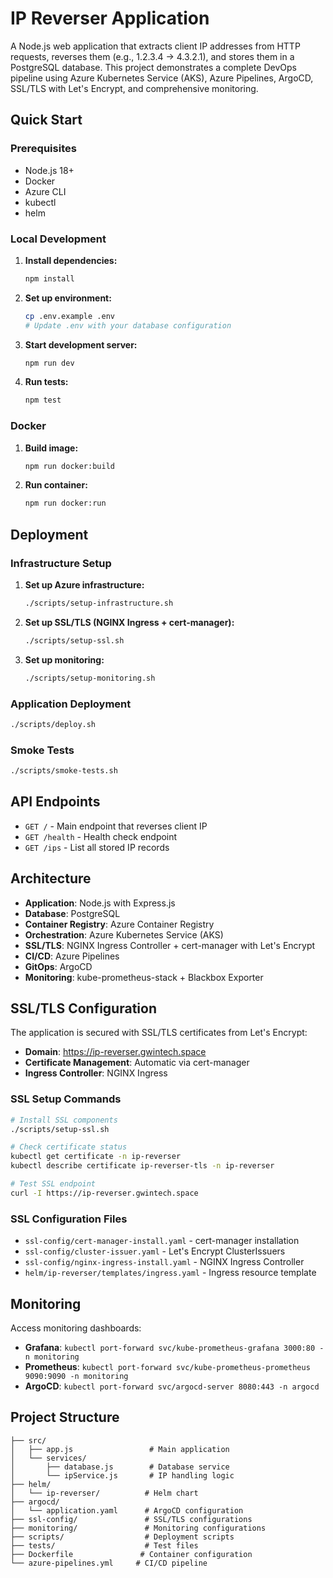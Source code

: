 # IP Reverser Application

A Node.js web application that extracts client IP addresses from HTTP requests, reverses them (e.g., 1.2.3.4 → 4.3.2.1), and stores them in a PostgreSQL database. This project demonstrates a complete DevOps pipeline using Azure Kubernetes Service (AKS), Azure Pipelines, ArgoCD, SSL/TLS with Let's Encrypt, and comprehensive monitoring.

## Quick Start

### Prerequisites
- Node.js 18+
- Docker
- Azure CLI
- kubectl
- helm

### Local Development

1. **Install dependencies:**
   ```bash
   npm install
   ```

2. **Set up environment:**
   ```bash
   cp .env.example .env
   # Update .env with your database configuration
   ```

3. **Start development server:**
   ```bash
   npm run dev
   ```

4. **Run tests:**
   ```bash
   npm test
   ```

### Docker

1. **Build image:**
   ```bash
   npm run docker:build
   ```

2. **Run container:**
   ```bash
   npm run docker:run
   ```

## Deployment

### Infrastructure Setup

1. **Set up Azure infrastructure:**
   ```bash
   ./scripts/setup-infrastructure.sh
   ```

2. **Set up SSL/TLS (NGINX Ingress + cert-manager):**
   ```bash
   ./scripts/setup-ssl.sh
   ```

3. **Set up monitoring:**
   ```bash
   ./scripts/setup-monitoring.sh
   ```

### Application Deployment

```bash
./scripts/deploy.sh
```

### Smoke Tests

```bash
./scripts/smoke-tests.sh
```

## API Endpoints

- `GET /` - Main endpoint that reverses client IP
- `GET /health` - Health check endpoint
- `GET /ips` - List all stored IP records

## Architecture

- **Application**: Node.js with Express.js
- **Database**: PostgreSQL
- **Container Registry**: Azure Container Registry
- **Orchestration**: Azure Kubernetes Service (AKS)
- **SSL/TLS**: NGINX Ingress Controller + cert-manager with Let's Encrypt
- **CI/CD**: Azure Pipelines
- **GitOps**: ArgoCD
- **Monitoring**: kube-prometheus-stack + Blackbox Exporter

## SSL/TLS Configuration

The application is secured with SSL/TLS certificates from Let's Encrypt:

- **Domain**: https://ip-reverser.gwintech.space
- **Certificate Management**: Automatic via cert-manager
- **Ingress Controller**: NGINX Ingress

### SSL Setup Commands

```bash
# Install SSL components
./scripts/setup-ssl.sh

# Check certificate status
kubectl get certificate -n ip-reverser
kubectl describe certificate ip-reverser-tls -n ip-reverser

# Test SSL endpoint
curl -I https://ip-reverser.gwintech.space
```

### SSL Configuration Files

- `ssl-config/cert-manager-install.yaml` - cert-manager installation
- `ssl-config/cluster-issuer.yaml` - Let's Encrypt ClusterIssuers
- `ssl-config/nginx-ingress-install.yaml` - NGINX Ingress Controller
- `helm/ip-reverser/templates/ingress.yaml` - Ingress resource template

## Monitoring

Access monitoring dashboards:
- **Grafana**: `kubectl port-forward svc/kube-prometheus-grafana 3000:80 -n monitoring`
- **Prometheus**: `kubectl port-forward svc/kube-prometheus-prometheus 9090:9090 -n monitoring`
- **ArgoCD**: `kubectl port-forward svc/argocd-server 8080:443 -n argocd`

## Project Structure

```
├── src/
│   ├── app.js                 # Main application
│   └── services/
│       ├── database.js        # Database service
│       └── ipService.js       # IP handling logic
├── helm/
│   └── ip-reverser/          # Helm chart
├── argocd/
│   └── application.yaml      # ArgoCD configuration
├── ssl-config/               # SSL/TLS configurations
├── monitoring/               # Monitoring configurations
├── scripts/                  # Deployment scripts
├── tests/                    # Test files
├── Dockerfile               # Container configuration
└── azure-pipelines.yml     # CI/CD pipeline
```